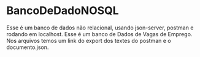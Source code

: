 # BancoDeDadoNOSQL
Esse é um banco de dados não relacional, usando json-server, postman e rodando em localhost. Esse é um banco de Dados de Vagas de Emprego.
Nos arquivos temos um link do export dos textes do postman e o documento.json.
